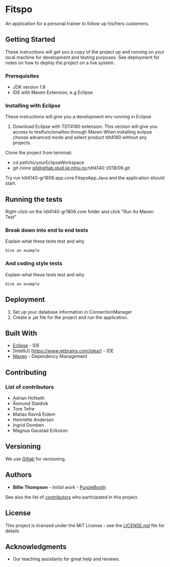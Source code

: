 # Fitspo

An application for a personal trainer to follow up his/hers customers.

## Getting Started

These instructions will get you a copy of the project up and running on your local machine for development and testing purposes. See deployment for notes on how to deploy the project on a live system.

### Prerequisites
- JDK version 1.8
- IDE with Maven Extension, e.g Eclipse


### Installing with Eclipse
These instructions will give you a development env running in Eclipse
1. Download Eclipse with TDT4180 extension. This version will give you access to testfunctonalites through Maven
When installing eclipse choose advanced mode and select product tdt4180 without any projects.


Clone the project from terminal:
- cd path/to/yourEclipseWorkspace
- git clone git@gitlab.stud.iie.ntnu.no:tdt4140-2018/06.git

Try run tdt4140-gr1806.app.core.FitspoApp.Java and the application should start.

## Running the tests
Right-click on the tdt4140-gr1806.core folder and click "Run As Maven Test"

### Break down into end to end tests

Explain what these tests test and why

```
Give an example
```

### And coding style tests

Explain what these tests test and why

```
Give an example
```

## Deployment
1. Set up your database information in ConnectionManager
2. Create a .jar file for the project and run the application.

## Built With
* [Eclipse](https://www.eclipse.org/) - IDE
* [IntelliJ] (https://www.jetbrains.com/idea/) - IDE
* [Maven](https://maven.apache.org/) - Dependency Management

## Contributing


### List of contributors
- Adrian Hofseth
- Åsmund Staldvik
- Tore Tefre
- Matias Ravnå Eidem
- Henriette Andersen
- Ingrid Domben
- Magnus Gaustad Eriksson


## Versioning

We use [Gitlab](https://about.gitlab.com/) for versioning.

## Authors

* **Billie Thompson** - *Initial work* - [PurpleBooth](https://github.com/PurpleBooth)

See also the list of [contributors](https://github.com/your/project/contributors) who participated in this project.

## License

This project is licensed under the MIT License - see the [LICENSE.md](LICENSE.md) file for details

## Acknowledgments

* Our teaching assistants for great help and reviews.
